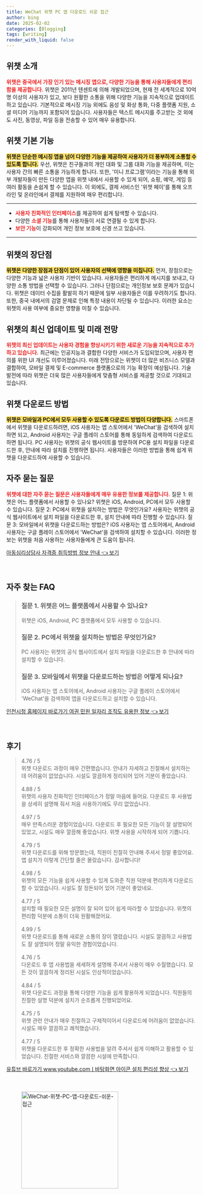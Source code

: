 ```yaml
---
title: WeChat 위챗 PC 앱 다운로드 쉬운 접근
author: bing
date: 2025-02-02
categories: [Blogging]
tags: [writing]
render_with_liquid: false
---
```



<h2 id='위챗_소개'>위챗 소개</h2>

<p><b><span style="color: #ee2323;">위챗은 중국에서 가장 인기 있는 메시징 앱으로, 다양한 기능을 통해 사용자들에게 편리함을 제공합니다.</span></b> 위챗은 2011년 텐센트에 의해 개발되었으며, 현재 전 세계적으로 10억 명 이상의 사용자가 있고, 보다 원활한 소통을 위해 다양한 기능을 지속적으로 업데이트하고 있습니다. 기본적으로 메시징 기능 외에도 음성 및 화상 통화, 다중 플랫폼 지원, 소셜 미디어 기능까지 포함되어 있습니다. 사용자들은 텍스트 메시지를 주고받는 것 외에도 사진, 동영상, 파일 등을 전송할 수 있어 매우 유용합니다. </p>

<h2 id='위챗_기본_기능'>위챗 기본 기능</h2>

<p><b><span style="background-color: #ffe066;">위챗은 단순한 메시징 앱을 넘어 다양한 기능을 제공하여 사용자가 더 풍부하게 소통할 수 있도록 합니다.</span></b> 우선, 위챗은 친구들과의 개인 대화 및 그룹 대화 기능을 제공하며, 이는 사용자 간의 빠른 소통을 가능하게 합니다. 또한, '미니 프로그램'이라는 기능을 통해 외부 개발자들이 만든 다양한 앱을 위챗 내에서 사용할 수 있게 되어, 쇼핑, 예약, 게임 등 여러 활동을 손쉽게 할 수 있습니다. 이 외에도, 결제 서비스인 '위챗 페이'를 통해 오프라인 및 온라인에서 결제를 지원하여 매우 편리합니다.</p>

<hr />

<ul>
    <li><b><span style="color: #ee2323;">사용자 친화적인 인터페이스</span></b>를 제공하여 쉽게 탐색할 수 있습니다.</li>
    <li>다양한 <b><span style="color: #ee2323;">소셜 기능</span></b>를 통해 사용자들이 서로 연결될 수 있게 합니다.</li>
    <li><b><span style="color: #ee2323;">보안 기능</span></b>이 강화되어 개인 정보 보호에 신경 쓰고 있습니다.</li>
</ul>

<hr />

<h2 id='위챗의_장단점'>위챗의 장단점</h2>

<p><b><span style="background-color: #ffe066;">위챗은 다양한 장점과 단점이 있어 사용자의 선택에 영향을 미칩니다.</span></b> 먼저, 장점으로는 다양한 기능과 넓은 사용자 기반이 있습니다. 사용자들은 편리하게 메시지를 보내고, 다양한 소통 방법을 선택할 수 있습니다. 그러나 단점으로는 개인정보 보호 문제가 있습니다. 위챗은 데이터 수집을 활발히 하기 때문에 일부 사용자들은 이를 우려하기도 합니다. 또한, 중국 내에서의 검열 문제로 인해 특정 내용이 차단될 수 있습니다. 이러한 요소는 위챗의 사용 여부에 중요한 영향을 미칠 수 있습니다.</p>

<h2 id='위챗의_최신_업데이트'>위챗의 최신 업데이트 및 미래 전망</h2>

<p><b><span style="color: #ee2323;">위챗의 최신 업데이트는 사용자 경험을 향상시키기 위한 새로운 기능을 지속적으로 추가하고 있습니다.</span></b> 최근에는 인공지능과 결합한 다양한 서비스가 도입되었으며, 사용자 편의를 위한 UI 개선도 이루어졌습니다. 미래 전망으로는 위챗이 더 많은 비즈니스 모델과 결합하여, 모바일 결제 및 E-commerce 플랫폼으로의 기능 확장이 예상됩니다. 기술 발전에 따라 위챗은 더욱 많은 사용자들에게 맞춤형 서비스를 제공할 것으로 기대되고 있습니다.</p>

<h2 id='위챗_다운로드_방법'>위챗 다운로드 방법</h2>

<p><b><span style="background-color: #ffe066;">위챗은 모바일과 PC에서 모두 사용할 수 있도록 다운로드 방법이 다양합니다.</span></b> 스마트폰에서 위챗을 다운로드하려면, iOS 사용자는 앱 스토어에서 'WeChat'을 검색하여 설치하면 되고, Android 사용자는 구글 플레이 스토어를 통해 동일하게 검색하여 다운로드하면 됩니다. PC 사용자는 위챗의 공식 웹사이트를 방문하여 PC용 설치 파일을 다운로드한 후, 안내에 따라 설치를 진행하면 됩니다. 사용자들은 이러한 방법을 통해 쉽게 위챗을 다운로드하여 사용할 수 있습니다.</p>

<h2 id='자주_묻는_질문'>자주 묻는 질문</h2>

<p><b><span style="color: #ee2323;">위챗에 대한 자주 묻는 질문은 사용자들에게 매우 유용한 정보를 제공합니다.</span></b> 질문 1: 위챗은 어느 플랫폼에서 사용할 수 있나요? 위챗은 iOS, Android, PC에서 모두 사용할 수 있습니다. 질문 2: PC에서 위챗을 설치하는 방법은 무엇인가요? 사용자는 위챗의 공식 웹사이트에서 설치 파일을 다운로드한 후, 설치 안내에 따라 진행할 수 있습니다. 질문 3: 모바일에서 위챗을 다운로드하는 방법은? iOS 사용자는 앱 스토어에서, Android 사용자는 구글 플레이 스토어에서 'WeChat'을 검색하여 설치할 수 있습니다. 이러한 정보는 위챗을 처음 사용하는 사용자들에게 큰 도움이 됩니다.</p>


<p><a class="click-button" title="아동심리상담사 자격증 취득방법 정보 안내" href="https://24nara.github.io/posts/%EC%95%84%EB%8F%99%EC%8B%AC%EB%A6%AC%EC%83%81%EB%8B%B4%EC%82%AC-%EC%9E%90%EA%B2%A9%EC%A6%9D-%EC%B7%A8%EB%93%9D%EB%B0%A9%EB%B2%95-%EC%A0%95%EB%B3%B4-%EC%95%88%EB%82%B4/" rel="dofollow">아동심리상담사 자격증 취득방법 정보 안내 👈 보기</a></p><br>
<h2 id='자주_찾는_FAQ'>자주 찾는 FAQ</h2>
<div itemscope="" itemtype="https://schema.org/FAQPage"> 
<blockquote> 
<div itemscope="" itemprop="mainEntity" itemtype="https://schema.org/Question"> 
<h3 itemprop="name">질문 1. 위챗은 어느 플랫폼에서 사용할 수 있나요?</h3> 
<div itemscope="" itemprop="acceptedAnswer" itemtype="https://schema.org/Answer"> 
<span itemprop="text"> 
<p>위챗은 iOS, Android, PC 플랫폼에서 모두 사용할 수 있습니다.</p> 
</span> 
</div> 
</div> 
<div itemscope="" itemprop="mainEntity" itemtype="https://schema.org/Question"> 
<h3 itemprop="name">질문 2. PC에서 위챗을 설치하는 방법은 무엇인가요?</h3> 
<div itemscope="" itemprop="acceptedAnswer" itemtype="https://schema.org/Answer"> 
<span itemprop="text"> 
<p>PC 사용자는 위챗의 공식 웹사이트에서 설치 파일을 다운로드한 후 안내에 따라 설치할 수 있습니다.</p> 
</span> 
</div> 
</div> 
<div itemscope="" itemprop="mainEntity" itemtype="https://schema.org/Question"> 
<h3 itemprop="name">질문 3. 모바일에서 위챗을 다운로드하는 방법은 어떻게 되나요?</h3> 
<div itemscope="" itemprop="acceptedAnswer" itemtype="https://schema.org/Answer"> 
<span itemprop="text"> 
<p>iOS 사용자는 앱 스토어에서, Android 사용자는 구글 플레이 스토어에서 'WeChat'을 검색하여 앱을 다운로드하고 설치할 수 있습니다.</p> 
</span> 
</div> 
</div> 
</blockquote> 
</div>
<p><a class="click-button" title="인천시청 홈페이지 바로가기 여권 민원 일자리 조직도 유용한 정보" href="https://24nara.github.io/posts/%EC%9D%B8%EC%B2%9C%EC%8B%9C%EC%B2%AD-%ED%99%88%ED%8E%98%EC%9D%B4%EC%A7%80-%EB%B0%94%EB%A1%9C%EA%B0%80%EA%B8%B0-%EC%97%AC%EA%B6%8C-%EB%AF%BC%EC%9B%90-%EC%9D%BC%EC%9E%90%EB%A6%AC-%EC%A1%B0%EC%A7%81%EB%8F%84-%EC%9C%A0%EC%9A%A9%ED%95%9C-%EC%A0%95%EB%B3%B4/" rel="dofollow">인천시청 홈페이지 바로가기 여권 민원 일자리 조직도 유용한 정보 👈 보기</a></p><br>
<h2 id='후기'>후기</h2>
<div itemscope itemtype="https://schema.org/Product">
  <blockquote>
  <div itemprop="review" itemscope itemtype="https://schema.org/Review">
      <div itemprop="reviewRating" itemscope itemtype="https://schema.org/Rating"> <span itemprop="ratingValue">4.76</span> / <span itemprop="bestRating">5</span> </div>
      <span itemprop="reviewBody">위챗 다운로드 과정이 매우 간편했습니다. 안내가 자세하고 친절해서 설치하는 데 어려움이 없었습니다. 시설도 깔끔하게 정리되어 있어 기분이 좋았습니다.</span>
  </div>
  <br>
  <div itemprop="review" itemscope itemtype="https://schema.org/Review">
      <div itemprop="reviewRating" itemscope itemtype="https://schema.org/Rating"> <span itemprop="ratingValue">4.88</span> / <span itemprop="bestRating">5</span> </div>
      <span itemprop="reviewBody">위챗의 사용자 친화적인 인터페이스가 정말 마음에 들어요. 다운로드 후 사용법을 상세히 설명해 줘서 처음 사용하기에도 무리 없었습니다.</span>
  </div>
  <br>
  <div itemprop="review" itemscope itemtype="https://schema.org/Review">
      <div itemprop="reviewRating" itemscope itemtype="https://schema.org/Rating"> <span itemprop="ratingValue">4.97</span> / <span itemprop="bestRating">5</span> </div>
      <span itemprop="reviewBody">매우 만족스러운 경험이었습니다. 다운로드 후 필요한 모든 기능이 잘 설명되어 있었고, 시설도 매우 깔끔해 좋았습니다. 위챗 사용을 시작하게 되어 기쁩니다.</span>
  </div>
  <br>
  <div itemprop="review" itemscope itemtype="https://schema.org/Review">
      <div itemprop="reviewRating" itemscope itemtype="https://schema.org/Rating"> <span itemprop="ratingValue">4.79</span> / <span itemprop="bestRating">5</span> </div>
      <span itemprop="reviewBody">위챗 다운로드를 위해 방문했는데, 직원이 친절히 안내해 주셔서 정말 좋았어요. 앱 설치가 이렇게 간단할 줄은 몰랐습니다. 감사합니다!</span>
  </div>
  <br>
  <div itemprop="review" itemscope itemtype="https://schema.org/Review">
      <div itemprop="reviewRating" itemscope itemtype="https://schema.org/Rating"> <span itemprop="ratingValue">4.98</span> / <span itemprop="bestRating">5</span> </div>
      <span itemprop="reviewBody">위챗의 모든 기능을 쉽게 사용할 수 있게 도와준 직원 덕분에 편리하게 다운로드할 수 있었습니다. 시설도 잘 정돈되어 있어 기분이 좋았네요.</span>
  </div>
  <br>
  <div itemprop="review" itemscope itemtype="https://schema.org/Review">
      <div itemprop="reviewRating" itemscope itemtype="https://schema.org/Rating"> <span itemprop="ratingValue">4.77</span> / <span itemprop="bestRating">5</span> </div>
      <span itemprop="reviewBody">설치할 때 필요한 모든 설명이 잘 되어 있어 쉽게 따라할 수 있었습니다. 위챗의 편리함 덕분에 소통이 더욱 원활해졌어요.</span>
  </div>
  <br>
  <div itemprop="review" itemscope itemtype="https://schema.org/Review">
      <div itemprop="reviewRating" itemscope itemtype="https://schema.org/Rating"> <span itemprop="ratingValue">4.99</span> / <span itemprop="bestRating">5</span> </div>
      <span itemprop="reviewBody">위챗 다운로드를 통해 새로운 소통의 장이 열렸습니다. 시설도 깔끔하고 사용법도 잘 설명되어 정말 유익한 경험이었습니다.</span>
  </div>
  <br>
  <div itemprop="review" itemscope itemtype="https://schema.org/Review">
      <div itemprop="reviewRating" itemscope itemtype="https://schema.org/Rating"> <span itemprop="ratingValue">4.76</span> / <span itemprop="bestRating">5</span> </div>
      <span itemprop="reviewBody">다운로드 후 앱 사용법을 세세하게 설명해 주셔서 사용이 매우 수월했습니다. 모든 것이 깔끔하게 정리된 시설도 인상적이었습니다.</span>
  </div>
  <br>
  <div itemprop="review" itemscope itemtype="https://schema.org/Review">
      <div itemprop="reviewRating" itemscope itemtype="https://schema.org/Rating"> <span itemprop="ratingValue">4.84</span> / <span itemprop="bestRating">5</span> </div>
      <span itemprop="reviewBody">위챗 다운로드 과정을 통해 다양한 기능을 쉽게 활용하게 되었습니다. 직원들의 친절한 설명 덕분에 설치가 순조롭게 진행되었어요.</span>
  </div>
  <br>
  <div itemprop="review" itemscope itemtype="https://schema.org/Review">
      <div itemprop="reviewRating" itemscope itemtype="https://schema.org/Rating"> <span itemprop="ratingValue">4.75</span> / <span itemprop="bestRating">5</span> </div>
      <span itemprop="reviewBody">위챗 관련 안내가 매우 친절하고 구체적이어서 다운로드에 어려움이 없었습니다. 시설도 매우 깔끔하고 쾌적했습니다.</span>
  </div>
  <br>
  <div itemprop="review" itemscope itemtype="https://schema.org/Review">
      <div itemprop="reviewRating" itemscope itemtype="https://schema.org/Rating"> <span itemprop="ratingValue">4.77</span> / <span itemprop="bestRating">5</span> </div>
      <span itemprop="reviewBody">위챗을 다운로드한 후 정확한 사용법을 알려 주셔서 쉽게 이해하고 활용할 수 있었습니다. 친절한 서비스와 깔끔한 시설에 만족합니다.</span>
  </div>
  </blockquote>
</div>
<p><a class="click-button" title="유튜브 바로가기 www.youtube.comㅣ바탕화면 아이콘 설치 편리성 향상" href="https://24nara.github.io/posts/%EC%9C%A0%ED%8A%9C%EB%B8%8C-%EB%B0%94%EB%A1%9C%EA%B0%80%EA%B8%B0-www.youtube.com%E3%85%A3%EB%B0%94%ED%83%95%ED%99%94%EB%A9%B4-%EC%95%84%EC%9D%B4%EC%BD%98-%EC%84%A4%EC%B9%98-%ED%8E%B8%EB%A6%AC%EC%84%B1-%ED%96%A5%EC%83%81/" rel="dofollow">유튜브 바로가기 www.youtube.comㅣ바탕화면 아이콘 설치 편리성 향상 👈 보기</a></p><br>
<figure class="image"><img src="https://24nara.github.io/assets/img/thumbnail/WeChat-위챗-PC-앱-다운로드-쉬운-접근.webp" alt="WeChat-위챗-PC-앱-다운로드-쉬운-접근" width="256" height="256"></figure>